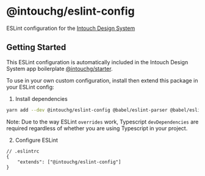 # @intouchg/eslint-config

ESLint configuration for the [Intouch Design System](https://ids.intouchg.co/)

## Getting Started

This ESLint configuration is automatically included in the Intouch Design System app boilerplate [@intouchg/starter](https://npmjs.com/package/@intouchg/starter).

To use in your own custom configuration, install then extend this package in your ESLint config:

1. Install dependencies
```sh
yarn add --dev @intouchg/eslint-config @babel/eslint-parser @babel/eslint-plugin @typescript-eslint/eslint-plugin @typescript-eslint/parser eslint eslint-config-prettier eslint-plugin-react eslint-plugin-react-hooks typescript 
```
Note: Due to the way ESLint `overrides` work, Typescript `devDependencies` are required regardless of whether you are using Typescript in your project.

2. Configure ESLint
```jsonc
// .eslintrc
{
    "extends": ["@intouchg/eslint-config"]
}
```
